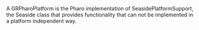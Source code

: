 A GRPharoPlatform is the Pharo implementation of SeasidePlatformSupport, the Seaside class that provides functionality that can not be implemented in a platform independent way.
